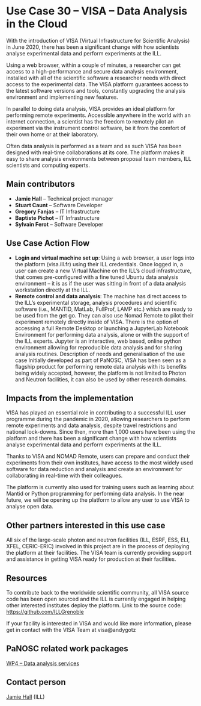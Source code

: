 Use Case 30 – VISA – Data Analysis in the Cloud
=========================================================
With the introduction of VISA (Virtual Infrastructure for Scientific Analysis) in June 2020, there has been a significant change with how scientists analyse experimental data and perform experiments at the ILL.

Using a web browser, within a couple of minutes, a researcher can get access to a high-performance and secure data analysis environment, installed with all of the scientific software a researcher needs with direct access to the experimental data. The VISA platform guarantees access to the latest software versions and tools, constantly upgrading the analysis environment and implementing new features.

In parallel to doing data analysis, VISA provides an ideal platform for performing remote experiments.  Accessible anywhere in the world with an internet connection, a scientist has the freedom to remotely pilot an experiment via the instrument control software, be it from the comfort of their own home or at their laboratory.

Often data analysis is performed as a team and as such VISA has been designed with real-time collaborations at its core. The platform makes it easy to share analysis environments between proposal team members, ILL scientists and computing experts.

Main contributors
------
* **Jamie Hall** – Technical project manager
* **Stuart Caunt** – Software Developer
* **Gregory Fanjas** – IT Infrastructure
* **Baptiste Pichot** – IT Infrastructure
* **Sylvain Ferot** – Software Developer

Use Case Action Flow
------
* **Login and virtual machine set up**: Using a web browser, a user logs into the platform (visa.ill.fr) using their ILL credentials. Once logged in, a user can create a new Virtual Machine on the ILL’s cloud infrastructure, that comes pre-configured with a fine tuned Ubuntu data analysis environment – it is as if the user was sitting in front of a data analysis workstation directly at the ILL.
* **Remote control and data analysis**: The machine has direct access to the ILL’s experimental storage, analysis procedures and scientific software (i.e., MANTID, MatLab, FullProf, LAMP etc.) which are ready to be used from the get go. They can also use Nomad Remote to pilot their experiment remotely directly inside of VISA.  There is the option of accessing a full Remote Desktop or launching a JupyterLab Notebook Environment for performing data analysis, alone or with the support of the ILL experts. Jupyter is an interactive, web based, online python environment allowing for reproducible data analysis and for sharing analysis routines.
Description of needs and generalisation of the use case
Initially developed as part of PaNOSC, VISA has been seen as a flagship product for performing remote data analysis with its benefits being widely accepted, however, the platform is not limited to Photon and Neutron facilities, it can also be used by other research domains.

Impacts from the implementation
------
VISA has played an essential role in contributing to a successful ILL user programme during the pandemic in 2020, allowing researchers to perform remote experiments and data analysis, despite travel restrictions and national lock-downs. Since then, more than 1,000 users have been using the platform and there has been a significant change with how scientists analyse experimental data and perform experiments at the ILL.

Thanks to VISA and NOMAD Remote, users can prepare and conduct their experiments from their own institutes, have access to the most widely used software for data reduction and analysis and create an environment for collaborating in real-time with their colleagues.

The platform is currently also used for training users such as learning about Mantid or Python programming for performing data analysis. In the near future, we will be opening up the platform to allow any user to use VISA to analyse open data.

Other partners interested in this use case
------
All six of the large-scale photon and neutron facilities (ILL, ESRF, ESS, ELI, XFEL, CERIC-ERIC) involved in this project are in the process of deploying the platform at their facilities. The VISA team is currently providing support and assistance in getting VISA ready for production at their facilities.

Resources
------
To contribute back to the worldwide scientific community, all VISA source code has been open sourced and the ILL is currently engaged in helping other interested institutes deploy the platform. Link to the source code: https://github.com/ILLGrenoble

If your facility is interested in VISA and would like more information, please get in contact with the VISA Team at visa@andygotz

PaNOSC related work packages
------
[WP4 – Data analysis services](https://www.panosc.eu/work-packages/work-package-4-data-analysis-services/)

Contact person
------
[Jamie Hall](mailto:hall@ill.fr) (ILL)
